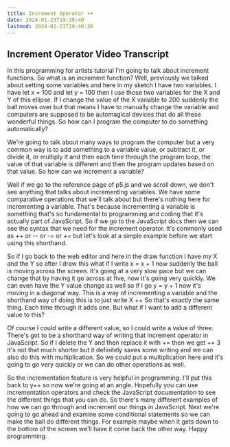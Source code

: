 ```yaml
---
title: Increment Operator ++
date: 2024-01-23T19:39:40
lastmod: 2024-01-23T19:40:26
---
```


## Increment Operator Video Transcript

In this programming for artists tutorial I'm going to talk about increment functions. So what is an increment function? Well, previously we talked about setting some variables and here in my sketch I have two variables. I have let x = 100 and let y = 100 then I use those two variables for the X and Y of this ellipse. If I change the value of the X variable to 200 suddenly the ball moves over but that means I have to manually change the variable and computers are supposed to be automagical devices that do all these wonderful things. So how can I program the computer to do something automatically?

We're going to talk about many ways to program the computer but a very common way is to add something to a variable value, or subtract it, or divide it, or multiply it and then each time through the program loop, the value of that variable is different and then the program updates based on that value. So how can we increment a variable?

Well if we go to the reference page of p5.js and we scroll down, we don't see anything that talks about incrementing variables. We have some comparative operations that we'll talk about but there's nothing here for incrementing a variable. That's because incrementing a variable is something that's so fundamental to programming and coding that it's actually part of JavaScript. So if we go to the JavaScript docs then we can see the syntax that we need for the increment operator. It's commonly used as ++ or -- or -= or += but let's look at a simple example before we start using this shorthand.

So if I go back to the web editor and here in the draw function I have my X and the Y so after I draw this what if I write x = x + 1 now suddenly the ball is moving across the screen. It's going at a very slow pace but we can change that by having it go across at five, now it's going very quickly. We can even have the Y value change as well so if I go y = y + 1 now it's moving in a diagonal way. This is a way of incrementing a variable and the shorthand way of doing this is to just write X ++ So that's exactly the same thing. Each time through it adds one. But what if I want to add a different value to this?

Of course I could write a different value, so I could write a value of three. There's got to be a shorthand way of writing that increment operator in JavaScript. So if I delete the Y and then replace it with += then we get += 3 it's not that much shorter but it definitely saves some writing and we can also do this with multiplication. So we could put a multiplication here and it's going to go very quickly or we can do other operations as well.

So the incrementation feature is very helpful in programming. I'll put this back to y++ so now we're going at an angle. Hopefully you can use incrementation operators and check the JavaScript documentation to see the different things that you can do. So there's many different examples of how we can go through and increment our things in JavaScript. Next we're going to go ahead and examine some conditional statements so we can make the ball do different things. For example maybe when it gets down to the bottom of the screen we'll have it come back the other way. Happy programming.
